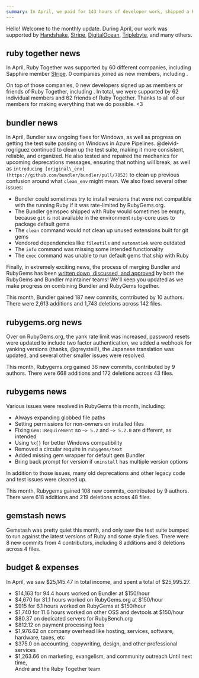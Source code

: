 ```yaml
---
summary: In April, we paid for 143 hours of developer work, shipped a RubyGems security release, and hired some security-focused help.
---
```


Hello! Welcome to the monthly update. During April, our work was supported by [Handshake](https://handshake.org), [Stripe](https://stripe.com), [DigitalOcean](https://www.digitalocean.com), [Triplebyte](https://triplebyte.com/os/rubytogether), and many others.

## ruby together news


In April, Ruby Together was supported by 60 different companies, including Sapphire member [Stripe](https://stripe.com). 0 companies joined as new members, including .

On top of those companies, 0 new developers signed up as members or friends of Ruby Together, including . In total, we were supported by 62 individual members and 62 friends of Ruby Together. Thanks to all of our members for making everything that we do possible. &lt;3

## bundler news

In April, Bundler saw ongoing fixes for Windows, as well as progress on getting the test suite passing on Windows in Azure Pipelines. @deivid-rogriguez continued to clean up the test suite, making it more consistent, reliable, and organized. He also tested and repaired the mechanics for upcoming deprecations messages, ensuring that nothing will break, as well as `introducing [original\_env](https://github.com/bundler/bundler/pull/7052)` to clean up previous confusion around what `clean_env` might mean. We also fixed several other issues:
  - Bundler could sometimes try to install versions that were not compatible with the running Ruby if it was rate-limited by RubyGems.org.
  - The Bundler gemspec shipped with Ruby would sometimes be empty, because `git` is not available in the environment ruby-core uses to package default gems
  - The `clean` command would not clean up unused extensions built for git gems
  - Vendored dependencies like `fileutils` and `automatiek` were outdated
  - The `info` command was missing some intended functionality
  - The `exec` command was unable to run default gems that ship with Ruby

Finally, in extremely exciting news, the process of merging Bundler and RubyGems has been [written down, discussed, and approved](https://github.com/bundler/rfcs/pull/18/) by both the RubyGems and Bundler maintainer teams! We'll keep you updated as we make progress on combining Bundler and RubyGems together.

This month, Bundler gained 187 new commits, contributed by 10 authors. There were 2,613 additions and 1,743 deletions across 142 files.

## rubygems.org news

Over on RubyGems.org, the yank rate limit was increased, password resets were updated to include two factor authentication, we added a webhook for yanking versions (thanks, @greysteil!), the Japanese translation was updated, and several other smaller issues were resolved.

This month, Rubygems.org gained 36 new commits, contributed by 9 authors. There were 668 additions and 172 deletions across 43 files.

## rubygems news

Various issues were resolved in RubyGems this month, including:
  - Always expanding globbed file paths
  - Setting permissions for non-owners on installed files
  - Fixing `Gem::Requirement` so `~> 5.2` and `~> 5.2.0` are different, as intended
  - Using `%x{}` for better Windows compatibility
  - Removed a circular require in `rubygems/text`
  - Added missing gem wrapper for default gem Bundler
  - Bring back prompt for version if `uninstall` has multiple version options

In addition to those issues, many old deprecations and other legacy code and test issues were cleaned up.

This month, Rubygems gained 108 new commits, contributed by 9 authors. There were 618 additions and 219 deletions across 48 files.

## gemstash news

Gemstash was pretty quiet this month, and only saw the test suite bumped to run against the latest versions of Ruby and some style fixes. There were 8 new commits from 4 contributors, including 8 additions and 8 deletions across 4 files.

## budget &amp; expenses

In April, we saw $25,145.47 in total income, and spent a total of $25,995.27.

* $14,163 for 94.4 hours worked on Bundler at $150/hour
* $4,670 for 31.1 hours worked on RubyGems.org at $150/hour
* $915 for 6.1 hours worked on RubyGems at $150/hour
* $1,740 for 11.6 hours worked on other OSS and devtools at $150/hour
* $80.37 on dedicated servers for RubyBench.org
* $812.12 on payment processing fees
* $1,976.62 on company overhead like hosting, services, software, hardware, taxes, etc
* $375.0 on accounting, copywriting, design, and other professional services
* $1,263.66 on marketing, evangelism, and community outreach
Until next time,<br>
André and the Ruby Together team
